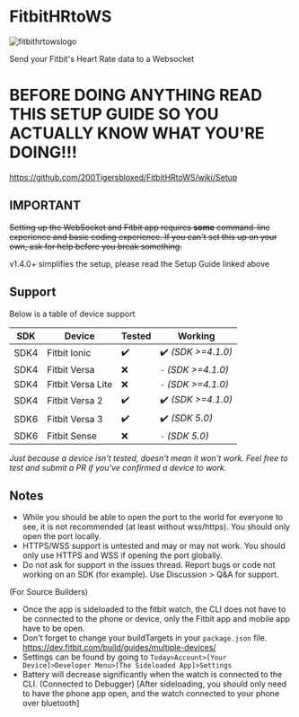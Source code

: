 # FitbitHRtoWS
![fitbithrtowslogo](https://i.imgur.com/PYGgIym.png)

Send your Fitbit's Heart Rate data to a Websocket

# BEFORE DOING ANYTHING READ THIS SETUP GUIDE SO YOU ACTUALLY KNOW WHAT YOU'RE DOING!!!

https://github.com/200Tigersbloxed/FitbitHRtoWS/wiki/Setup

## IMPORTANT
~~Setting up the WebSocket and Fitbit app requires **some** command-line experience and basic coding experience. If you can't set this up on your own, ask for help before you break something.~~

v1.4.0+ simplifies the setup, please read the Setup Guide linked above

## Support
Below is a table of device support

SDK | Device | Tested | Working
--- | --- | --- | ---
SDK4 | Fitbit Ionic | ✔️ | ✔️ *(SDK >=4.1.0)*
SDK4 | Fitbit Versa | ❌ | `-` *(SDK >=4.1.0)*
SDK4 | Fitbit Versa Lite | ❌ | `-` *(SDK >=4.1.0)*
SDK4 | Fitbit Versa 2 | ✔️ | ✔️ *(SDK >=4.1.0)*
SDK6 | Fitbit Versa 3 | ✔️ | ✔️ *(SDK 5.0)*
SDK6 | Fitbit Sense | ❌ | `-` *(SDK 5.0)*

*Just because a device isn't tested, doesn't mean it won't work. Feel free to test and submit a PR if you've confirmed a device to work.*

## Notes

+ While you should be able to open the port to the world for everyone to see, it is not recommended (at least without wss/https). You should only open the port locally.
+ HTTPS/WSS support is untested and may or may not work. You should only use HTTPS and WSS if opening the port globally.
+ Do not ask for support in the issues thread. Report bugs or code not working on an SDK (for example). Use Discussion > Q&A for support.

(For Source Builders)

+ Once the app is sideloaded to the fitbit watch, the CLI does not have to be connected to the phone or device, only the Fitbit app and mobile app have to be open.
+ Don't forget to change your buildTargets in your `package.json` file. https://dev.fitbit.com/build/guides/multiple-devices/
+ Settings can be found by going to `Today>Account>[Your Device]>Developer Menu>[The Sideloaded App]>Settings`
+ Battery will decrease significantly when the watch is connected to the CLI. (Connected to Debugger) [After sideloading, you should only need to have the phone app open, and the watch connected to your phone over bluetooth]
